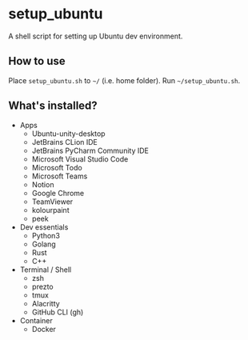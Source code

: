 # setup_ubuntu

A shell script for setting up Ubuntu dev environment.

## How to use

Place `setup_ubuntu.sh` to `~/` (i.e. home folder).
Run `~/setup_ubuntu.sh`.

## What's installed?

- Apps
   - Ubuntu-unity-desktop
   - JetBrains CLion IDE
   - JetBrains PyCharm Community IDE
   - Microsoft Visual Studio Code
   - Microsoft Todo
   - Microsoft Teams
   - Notion
   - Google Chrome
   - TeamViewer
   - kolourpaint
   - peek
- Dev essentials
   - Python3
   - Golang
   - Rust
   - C++
- Terminal / Shell
   - zsh
   - prezto
   - tmux
   - Alacritty
   - GitHub CLI (gh)
- Container
   - Docker
